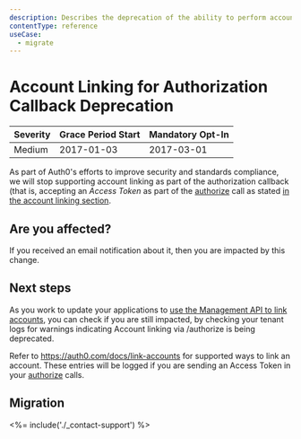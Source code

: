 ```yaml
---
description: Describes the deprecation of the ability to perform account linking for authorization callback.
contentType: reference
useCase:
  - migrate
---
```

# Account Linking for Authorization Callback Deprecation

| Severity | Grace Period Start | Mandatory Opt-In|
| --- | --- | --- |
| Medium | 2017-01-03 |  2017-03-01 |

As part of Auth0's efforts to improve security and standards compliance, we will stop supporting account linking as part of the authorization callback (that is, accepting an <dfn data-key="access-token">Access Token</dfn> as part of the [authorize](/api/authentication#authorization-code-grant) call as stated [in the account linking section](/api/authentication?http#account-linking).

## Are you affected?

If you received an email notification about it, then you are impacted by this change. 

## Next steps

As you work to update your applications to [use the Management API to link accounts](/api/management/v2#!/Users/post_identities), you can check if you are still impacted, by checking your tenant logs for warnings indicating Account linking via /authorize is being deprecated. 

Refer to https://auth0.com/docs/link-accounts for supported ways to link an account. These entries will be logged if you are sending an Access Token in your [authorize](/api/authentication#authorization-code-grant) calls.

## Migration

<%= include('./_contact-support') %>